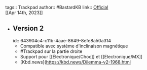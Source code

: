 tags:: Trackpad
author:: #BastardKB
link:: [Official](https://bastardkb.com/product/dilemma/)  
[[Apr 14th, 2023]]

- ## Version 2
  id:: 643904c4-c11b-4aae-8649-8efe8a50a314
	- Compatible avec système d'inclinaison magnétique
	- #Trackpad sur la partie droite
	- Support pour [[Électronique/Choc]] et [[Electronique/MX]]
	- [Kbd.news](https://kbd.news/Dilemma-v2-1968.html